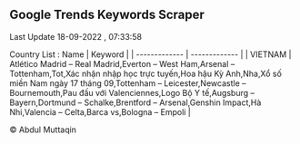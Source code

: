

## Google Trends Keywords Scraper 
 
Last Update 18-09-2022 , 07:33:58

Country List :
 Name  | Keyword |
| ------------- | ------------- |
| VIETNAM | Atlético Madrid – Real Madrid,Everton – West Ham,Arsenal – Tottenham,Tot,Xác nhận nhập học trực tuyến,Hoa hậu Kỳ Anh,Nha,Xổ số miền Nam ngày 17 tháng 09,Tottenham – Leicester,Newcastle – Bournemouth,Pau đấu với Valenciennes,Logo Bộ Y tế,Augsburg – Bayern,Dortmund – Schalke,Brentford – Arsenal,Genshin Impact,Hà Nhi,Valencia – Celta,Barca vs,Bologna – Empoli |



© Abdul Muttaqin 
